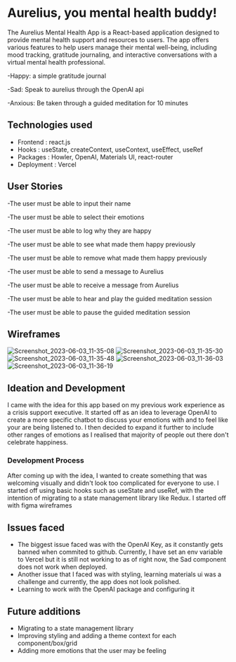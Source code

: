 # Aurelius, you mental health buddy! 
The Aurelius Mental Health App is a React-based application designed to provide mental health support and resources to users. The app offers various features to help users manage their mental well-being, including mood tracking, gratitude journaling, and interactive conversations with a virtual mental health professional.

-Happy: a simple gratitude journal 

-Sad: Speak to aurelius through the OpenAI api

-Anxious: Be taken through a guided meditation for 10 minutes 

## Technologies used 
- Frontend : react.js 
- Hooks : useState, createContext, useContext, useEffect, useRef
- Packages : Howler, OpenAI, Materials UI, react-router 
- Deployment : Vercel

## User Stories 
-The user must be able to input their name 

-The user must be able to select their emotions

-The user must be able to log why they are happy 

-The user must be able to see what made them happy previously 

-The user must be able to remove what made them happy previously 

-The user must be able to send a message to Aurelius 

-The user must be able to receive a message from Aurelius 

-The user must be able to hear and play the guided meditation session 

-The user must be able to pause the guided meditation session 

## Wireframes
![Screenshot_2023-06-03_11-35-08](https://github.com/shahirsiraj/seif-project2-Aurelius/assets/125945242/ebddea31-69fb-433b-b0e5-9d83ce40d108)
![Screenshot_2023-06-03_11-35-30](https://github.com/shahirsiraj/seif-project2-Aurelius/assets/125945242/8559981c-21b9-4760-ac92-38c8836a49c1)
![Screenshot_2023-06-03_11-35-48](https://github.com/shahirsiraj/seif-project2-Aurelius/assets/125945242/2e3721e8-4c95-4e5f-83c2-915723815607)
![Screenshot_2023-06-03_11-36-03](https://github.com/shahirsiraj/seif-project2-Aurelius/assets/125945242/68005ae9-1098-49b7-91a8-30661e578b87)
![Screenshot_2023-06-03_11-36-19](https://github.com/shahirsiraj/seif-project2-Aurelius/assets/125945242/0603715a-138d-4fcc-b316-2d97ffd4d48e)



## Ideation and Development
I came with the idea for this app based on my previous work experience as a crisis support executive. It started off as an idea to leverage OpenAI to create a more specific chatbot to discuss your emotions with and to feel like your are being listened to. I then decided to expand it further to include other ranges of emotions as I realised that majority of people out there don't celebrate happiness. 

### Development Process
After coming up with the idea, I wanted to create something that was welcoming visually and didn't look too complicated for everyone to use. I started off using basic hooks such as useState and useRef, with the intention of migrating to a state management library like Redux. I started off with figma wireframes


## Issues faced
- The biggest issue faced was with the OpenAI Key, as it constantly gets banned when commited to github. Currently, I have set an env variable to Vercel but it is still not working to as of right now, the Sad component does not work when deployed.
- Another issue that I faced was with styling, learning materials ui was a challenge and currently, the app does not look polished. 
- Learning to work with the OpenAI package and configuring it

## Future additions 
- Migrating to a state management library 
- Improving styling and adding a theme context for each component/box/grid 
- Adding more emotions that the user may be feeling

